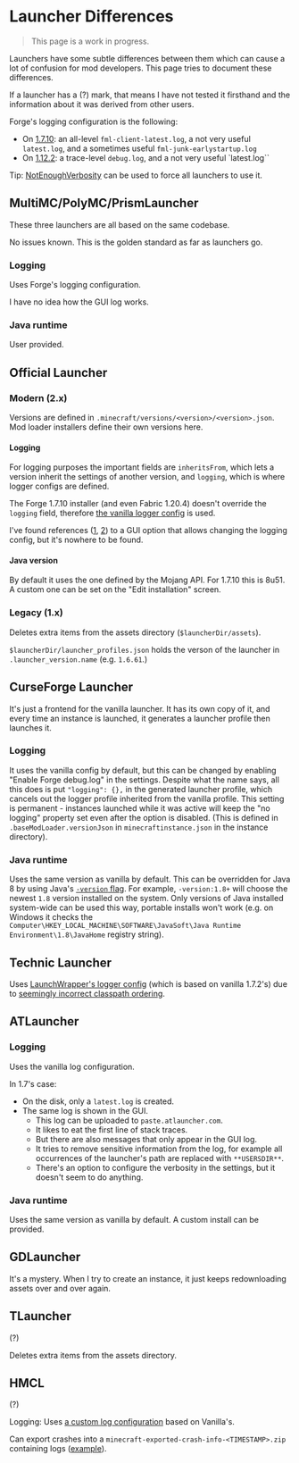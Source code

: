 # Launcher Differences

> This page is a work in progress.

Launchers have some subtle differences between them which can cause a lot of confusion for mod developers. This page tries to document these differences.

If a launcher has a (?) mark, that means I have not tested it firsthand and the information about it was derived from other users.

Forge's logging configuration is the following:

- On [1.7.10](https://github.com/MinecraftForge/MinecraftForge/blob/1.7.10/fml/src/main/resources/log4j2.xml): an all-level `fml-client-latest.log`, a not very useful `latest.log`, and a sometimes useful `fml-junk-earlystartup.log`
- On [1.12.2](https://github.com/MinecraftForge/MinecraftForge/blob/1.12.x/src/main/resources/log4j2.xml): a trace-level `debug.log`, and a not very useful `latest.log``

Tip: [NotEnoughVerbosity](https://github.com/LegacyModdingMC/NotEnoughVerbosity) can be used to force all launchers to use it.

## MultiMC/PolyMC/PrismLauncher

These three launchers are all based on the same codebase.

No issues known. This is the golden standard as far as launchers go.

### Logging

Uses Forge's logging configuration.

I have no idea how the GUI log works.

### Java runtime

User provided.

## Official Launcher

### Modern (2.x)

Versions are defined in `.minecraft/versions/<version>/<version>.json`. Mod loader installers define their own versions here.

#### Logging

For logging purposes the important fields are `inheritsFrom`, which lets a version inherit the settings of another version, and `logging`, which is where logger configs are defined.

The Forge 1.7.10 installer (and even Fabric 1.20.4) doesn't override the `logging` field, therefore [the vanilla logger config](https://launchermeta.mojang.com/mc/log_configs/client-1.7.xml/6605d632a2399010c0085d3e4da58974d62ccdfe/client-1.7.xml) is used.

I've found references ([1](https://bugs.mojang.com/browse/MC-123285), [2](https://wiki.vg/Debugging)) to a GUI option that allows changing the logging config, but it's nowhere to be found.

#### Java version

By default it uses the one defined by the Mojang API. For 1.7.10 this is 8u51. A custom one can be set on the "Edit installation" screen.

### Legacy (1.x)

Deletes extra items from the assets directory (`$launcherDir/assets`).

`$launcherDir/launcher_profiles.json` holds the verson of the launcher in `.launcher_version.name` (e.g. `1.6.61`.)

## CurseForge Launcher

It's just a frontend for the vanilla launcher. It has its own copy of it, and every time an instance is launched, it generates a launcher profile then launches it.

### Logging

It uses the vanilla config by default, but this can be changed by enabling "Enable Forge debug.log" in the settings. Despite what the name says, all this does is put `"logging": {},` in the generated launcher profile, which cancels out the logger profile inherited from the vanilla profile. This setting is permanent - instances launched while it was active will keep the "no logging" property set even after the option is disabled. (This is defined in `.baseModLoader.versionJson` in `minecraftinstance.json` in the instance directory).

### Java runtime

Uses the same version as vanilla by default. This can be overridden for Java 8 by using Java's [`-version` flag](http://web.archive.org/web/20090228125625/http://blogs.sun.com/ksrini/entry/java_launcher_tricks_with_multiple). For example, `-version:1.8+` will choose the newest `1.8` version installed on the system. Only versions of Java installed system-wide can be used this way, portable installs won't work (e.g. on Windows it checks the `Computer\HKEY_LOCAL_MACHINE\SOFTWARE\JavaSoft\Java Runtime Environment\1.8\JavaHome` registry string).

## Technic Launcher

Uses [LaunchWrapper's logger config](https://github.com/Mojang/LegacyLauncher/blob/a4801b70f8a0148c6e6279ec2e91527e8019e1c8/src/main/resources/log4j2.xml) (which is based on vanilla 1.7.2's) due to [seemingly incorrect classpath ordering](https://github.com/TechnicPack/LauncherV3/issues/350).

## ATLauncher

### Logging

Uses the vanilla log configuration.

In 1.7's case:

- On the disk, only a `latest.log` is created.
- The same log is shown in the GUI.
    - This log can be uploaded to `paste.atlauncher.com`.
    - It likes to eat the first line of stack traces.
    - But there are also messages that only appear in the GUI log.
    - It tries to remove sensitive information from the log, for example all occurrences of the launcher's path are replaced with `**USERSDIR**`.
    - There's an option to configure the verbosity in the settings, but it doesn't seem to do anything.

### Java runtime

Uses the same version as vanilla by default. A custom install can be provided.

## GDLauncher

It's a mystery. When I try to create an instance, it just keeps redownloading assets over and over again.

## TLauncher

(?)

Deletes extra items from the assets directory.

## HMCL

(?)

Logging: Uses [a custom log configuration](https://github.com/huanghongxun/HMCL/blob/c6afd53e73c5a2dc75afc7a1ab279c0b3918da82/HMCLCore/src/main/resources/assets/game/log4j2-1.7.xml) based on Vanilla's.

Can export crashes into a `minecraft-exported-crash-info-<TIMESTAMP>.zip` containing logs ([example](https://github.com/LegacyModdingMC/UniMixins/files/11413614/minecraft-exported-crash-info-2023-05-07T08-14-13.zip)).
